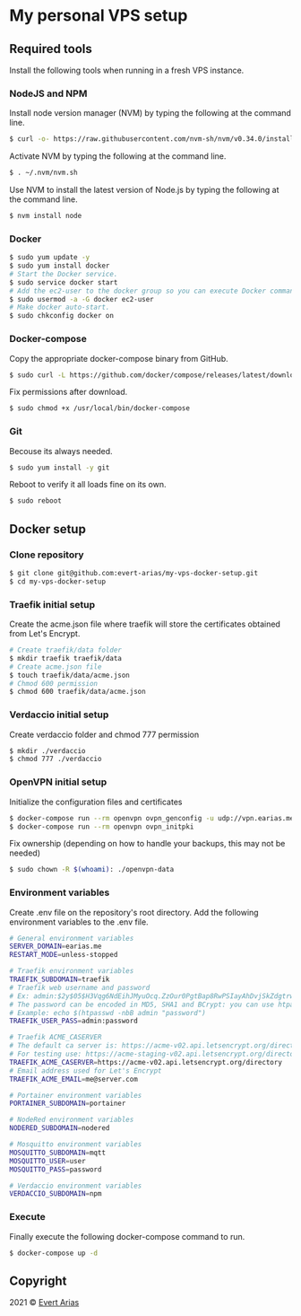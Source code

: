 # My personal VPS setup

## Required tools
Install the following tools when running in a fresh VPS instance.
### NodeJS and NPM
Install node version manager (NVM) by typing the following at the command line.
```bash
$ curl -o- https://raw.githubusercontent.com/nvm-sh/nvm/v0.34.0/install.sh | bash
```
Activate NVM by typing the following at the command line.
```bash
$ . ~/.nvm/nvm.sh
```
Use NVM to install the latest version of Node.js by typing the following at the command line.
```bash
$ nvm install node
```
### Docker
```bash
$ sudo yum update -y
$ sudo yum install docker
# Start the Docker service.
$ sudo service docker start
# Add the ec2-user to the docker group so you can execute Docker commands without using sudo.
$ sudo usermod -a -G docker ec2-user
# Make docker auto-start.
$ sudo chkconfig docker on
```
### Docker-compose
Copy the appropriate docker-compose binary from GitHub.
```bash
$ sudo curl -L https://github.com/docker/compose/releases/latest/download/docker-compose-$(uname -s)-$(uname -m) -o /usr/local/bin/docker-compose
```
Fix permissions after download.
```bash
$ sudo chmod +x /usr/local/bin/docker-compose
```
### Git
Becouse its always needed.
```bash
$ sudo yum install -y git
```

Reboot to verify it all loads fine on its own.

```bash
$ sudo reboot
```

## Docker setup

### Clone repository
```bash
$ git clone git@github.com:evert-arias/my-vps-docker-setup.git
$ cd my-vps-docker-setup
```
### Traefik initial setup
Create the acme.json file where traefik will store the certificates obtained from Let's Encrypt.

```bash
# Create traefik/data folder
$ mkdir traefik traefik/data
# Create acme.json file
$ touch traefik/data/acme.json
# Chmod 600 permission
$ chmod 600 traefik/data/acme.json
```

### Verdaccio initial setup
Create verdaccio folder and chmod 777 permission
```bash
$ mkdir ./verdaccio
$ chmod 777 ./verdaccio
```

### OpenVPN initial setup
Initialize the configuration files and certificates
```bash
$ docker-compose run --rm openvpn ovpn_genconfig -u udp://vpn.earias.me
$ docker-compose run --rm openvpn ovpn_initpki
```
Fix ownership (depending on how to handle your backups, this may not be needed)
```bash
$ sudo chown -R $(whoami): ./openvpn-data
```

### Environment variables
Create .env file on the repository's root directory. Add the following environment variables to the .env file.

```bash
# General environment variables
SERVER_DOMAIN=earias.me
RESTART_MODE=unless-stopped

# Traefik environment variables
TRAEFIK_SUBDOMAIN=traefik
# Traefik web username and password
# Ex: admin:$2y$05$H3Vqg6NdEihJMyuOcq.ZzOur0PgtBap8RwPSIayAhDvjSkZdgtrwG 
# The password can be encoded in MD5, SHA1 and BCrypt: you can use htpasswd to generate them.
# Example: echo $(htpasswd -nbB admin "password")
TRAEFIK_USER_PASS=admin:password

# Traefik ACME_CASERVER
# The default ca server is: https://acme-v02.api.letsencrypt.org/directory. 
# For testing use: https://acme-staging-v02.api.letsencrypt.org/directory
TRAEFIK_ACME_CASERVER=https://acme-v02.api.letsencrypt.org/directory
# Email address used for Let's Encrypt
TRAEFIK_ACME_EMAIL=me@server.com

# Portainer environment variables
PORTAINER_SUBDOMAIN=portainer

# NodeRed environment variables
NODERED_SUBDOMAIN=nodered

# Mosquitto environment variables
MOSQUITTO_SUBDOMAIN=mqtt
MOSQUITTO_USER=user
MOSQUITTO_PASS=password

# Verdaccio environment variables
VERDACCIO_SUBDOMAIN=npm
```

### Execute
Finally execute the following docker-compose command to run.

```bash
$ docker-compose up -d
```

## Copyright

2021 © [Evert Arias](https://earias.me/)